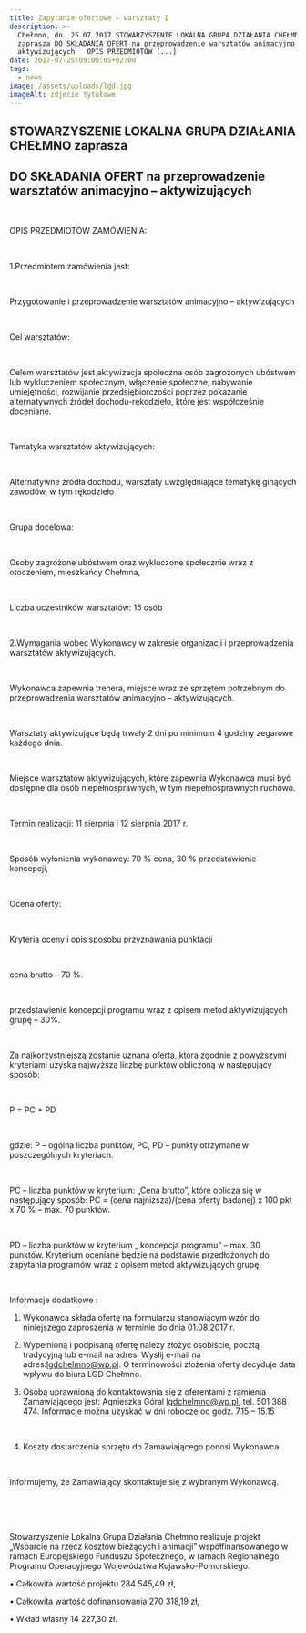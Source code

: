```yaml
---
title: Zapytanie ofertowe – warsztaty I
description: >-
  Chełmno, dn. 25.07.2017 STOWARZYSZENIE LOKALNA GRUPA DZIAŁANIA CHEŁMNO
  zaprasza DO SKŁADANIA OFERT na przeprowadzenie warsztatów animacyjno –
  aktywizujących   OPIS PRZEDMIOTÓW [...]
date: 2017-07-25T09:00:05+02:00
tags:
  - news
image: /assets/uploads/lgd.jpg
imageAlt: zdjecie tytułowe
---
```

## STOWARZYSZENIE LOKALNA GRUPA DZIAŁANIA CHEŁMNO zaprasza

## DO SKŁADANIA OFERT na przeprowadzenie warsztatów animacyjno – aktywizujących

<br>

OPIS PRZEDMIOTÓW ZAMÓWIENIA:

<br>

1.Przedmiotem zamówienia jest:

<br>

Przygotowanie i przeprowadzenie warsztatów animacyjno – aktywizujących

<br>

Cel warsztatów:

<br>

Celem warsztatów jest aktywizacja społeczna osób zagrożonych ubóstwem lub wykluczeniem społecznym, włączenie społeczne, nabywanie umiejętności, rozwijanie przedsiębiorczości poprzez pokazanie alternatywnych źródeł dochodu-rękodzieło, które jest współcześnie doceniane.

<br>

Tematyka warsztatów aktywizujących:

<br>

Alternatywne źródła dochodu, warsztaty uwzględniające tematykę ginących zawodów, w tym rękodzieło

<br>

Grupa docelowa:

<br>

Osoby zagrożone ubóstwem oraz wykluczone społecznie wraz z otoczeniem, mieszkańcy Chełmna,

<br>

Liczba uczestników warsztatów: 15 osób

<br>

2.Wymagania wobec Wykonawcy w zakresie organizacji i przeprowadzenia warsztatów aktywizujących.

<br>

Wykonawca zapewnia trenera, miejsce wraz ze sprzętem potrzebnym do przeprowadzenia warsztatów animacyjno – aktywizujących.

<br>

Warsztaty aktywizujące będą trwały 2 dni po minimum 4 godziny zegarowe każdego dnia.

<br>

Miejsce warsztatów aktywizujących, które zapewnia Wykonawca musi być dostępne dla osób niepełnosprawnych, w tym niepełnosprawnych ruchowo.

<br>

Termin realizacji: 11 sierpnia i 12 sierpnia 2017 r.

<br>

Sposób wyłonienia wykonawcy: 70 % cena, 30 % przedstawienie koncepcji,

<br>

Ocena oferty:

<br>

Kryteria oceny i opis sposobu przyznawania punktacji

<br>

cena brutto – 70 %.

<br>

przedstawienie koncepcji programu wraz z opisem metod aktywizujących grupę – 30%.

<br>

Za najkorzystniejszą zostanie uznana oferta, która zgodnie z powyższymi kryteriami uzyska najwyższą liczbę punktów obliczoną w następujący sposób:

<br>

P = PC + PD

<br>

gdzie: P – ogólna liczba punktów, PC, PD – punkty otrzymane w poszczególnych kryteriach.

<br>

PC – liczba punktów w kryterium: „Cena brutto”, które oblicza się w następujący sposób: PC = (cena najniższa)/(cena oferty badanej) x 100 pkt x 70 % – max. 70 punktów.

<br>

PD – liczba punktów w kryterium „ koncepcja programu” – max. 30 punktów. Kryterium oceniane będzie na podstawie przedłożonych do zapytania programów wraz z opisem metod aktywizujących grupę.

<br>

Informacje dodatkowe :

1. Wykonawca składa ofertę na formularzu stanowiącym wzór do niniejszego zaproszenia w terminie do dnia 01.08.2017 r.

2. Wypełnioną i podpisaną ofertę należy złożyć osobiście, pocztą tradycyjną lub e-mail na adres: Wyslij e-mail na adres:lgdchelmno@wp.pl. O terminowości złożenia oferty decyduje data wpływu do biura LGD Chełmno.

3. Osobą uprawnioną do kontaktowania się z oferentami z ramienia Zamawiającego jest: Agnieszka Góral lgdchelmno@wp.pl, tel. 501 388 474. Informacje można uzyskać w dni robocze od godz. 7.15 – 15.15

<br>

4. Koszty dostarczenia sprzętu do Zamawiającego ponosi Wykonawca.

<br>

Informujemy, że Zamawiający skontaktuje się z wybranym Wykonawcą.

<br>

<br>

<br>

Stowarzyszenie Lokalna Grupa Działania Chełmno realizuje projekt „Wsparcie na rzecz kosztów bieżących i animacji” współfinansowanego w ramach Europejskiego Funduszu Społecznego, w ramach Regionalnego Programu Operacyjnego Województwa Kujawsko-Pomorskiego.

• Całkowita wartość projektu 284 545,49 zł,

• Całkowita wartość dofinansowania 270 318,19 zł,

• Wkład własny 14 227,30 zł.
